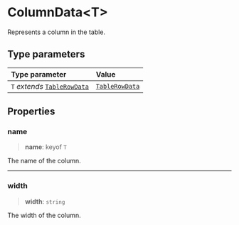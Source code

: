 # ColumnData\<T\>

Represents a column in the table.

## Type parameters

| Type parameter | Value |
| :------ | :------ |
| `T` *extends* [`TableRowData`](../type-aliases/TableRowData.md) | [`TableRowData`](../type-aliases/TableRowData.md) |

## Properties

### name

> **name**: keyof `T`

The name of the column.

***

### width

> **width**: `string`

The width of the column.
